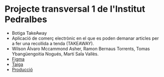 # Projecte transversal 1 de l'Institut Pedralbes

* Botiga TakeAway
* Aplicació de comerç electrònic en el que es poden demanar articles per a fer una recollida a tenda (TAKEAWAY).
* Wilson Álvaro Mccammond Asher, Ramon Bernaus Torrents, Tomas Ybangüengoitia Nogués, Martí Sala Vallès. 
* [Figma](https://www.figma.com/file/UEqhJEcKYplSi2f9mxHVjJ/botiga_virtual?type=design&node-id=0-1&mode=design&t=IANEkZqD44pbRhDx-0)
* [Taiga](https://tree.taiga.io/project/marti-sv-botiga_virtual/backlog)
* [Producció](http://g1.tr1.dam.inspedralbes.cat)
